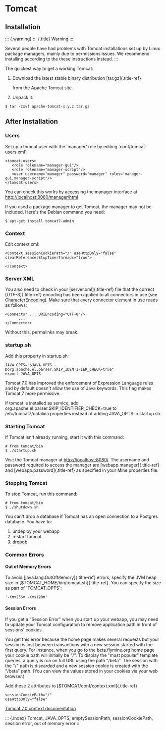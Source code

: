 # Tomcat

## Installation

::: {.warning} ::: {.title} Warning :::

Several people have had problems with Tomcat installations set up by Linux package managers, mainly due to permissions issues. We recommend installing according to the these instructions instead. :::

The quickest way to get a working Tomcat:

1. Download the latest stable binary distribution \[tar.gz\]{.title-ref}

   from the Apache Tomcat site.

2. Unpack it:

```text
$ tar -zxvf apache-tomcat-x.y.z.tar.gz
```

## After Installation

### Users

Set up a tomcat user with the \'manager\' role by editing \`conf/tomcat-users.xml\`:

```text
<tomcat-users>
   <role rolename="manager-gui"/>
   <role rolename="manager-script"/>
   <user username="manager" password="manager" roles="manager-gui,manager-script"/>
</tomcat-users>
```

You can check this works by accessing the manager interface at [http://localhost:8080/manager/html](http://localhost:8080/manager/html)

If you used a package manager to get Tomcat, the manager may not be included. Here\'s the Debian command you need:

```text
$ apt-get install tomcat7-admin
```

### Context

Edit context.xml:

```text
<Context sessionCookiePath="/" useHttpOnly="false" clearReferencesStopTimerThreads="true">
... 
</Context>
```

### Server XML

You also need to check in your \[server.xml\]{.title-ref} file that the correct \[UTF-8\]{.title-ref} encoding has been applied to all connectors in use \(see [CharacterEncoding](http://wiki.apache.org/tomcat/FAQ/CharacterEncoding)\). Make sure that every connector element in use reads as follows:

```text
<Connector ... URIEncoding="UTF-8"/>
      ...
</Connector>
```

Without this, permalinks may break.

### startup.sh

Add this property in startup.sh:

```text
JAVA_OPTS="$JAVA_OPTS -Dorg.apache.el.parser.SKIP_IDENTIFIER_CHECK=true"
export JAVA_OPTS
```

Tomcat 7.0 has improved the enforcement of Expression Language rules and by default doesn\'t allow the use of Java keywords. This flag makes Tomcat 7 more permissive.

If tomcat is installed as service, add org.apache.el.parser.SKIP\_IDENTIFIER\_CHECK=true to /etc/tomcat7/catalina.properties instead of adding JAVA\_OPTS in startup.sh.

### Starting Tomcat

If Tomcat isn\'t already running, start it with this command:

```text
# from tomcat/bin
$ ./startup.sh
```

Visit the Tomcat manager at [http://localhost:8080/](http://localhost:8080/). The username and password required to access the manager are \[webapp.manager\]{.title-ref} and \[webapp.password\]{.title-ref} as specified in your Mine properties file.

### Stopping Tomcat

To stop Tomcat, run this command:

```text
# from tomcat/bin
$ ./shutdown.sh
```

You can\'t drop a database if Tomcat has an open connection to a Postgres database. You have to:

1. undeploy your webapp
2. restart tomcat
3. dropdb

### Common Errors

#### Out of Memory Errors

To avoid \[java.lang.OutOfMemory\]{.title-ref} errors, specify the JVM heap size in \[$TOMCAT\_HOME/bin/tomcat.sh\]{.title-ref}. You can specify the size as part of \`TOMCAT\_OPTS\`:

```text
'-Xmx256m -Xms128m'
```

#### Session Errors

If you get a \"Session Error\" when you start up your webapp, you may need to update your Tomcat configuration to remove application path in front of sessions\' cookies.

You get this error because the home page makes several requests but your session is lost between transactions with a new session started with the first query. For instance, when you go to the beta.flymine.org home page your cookie path will initially be \"/\". To display the \"most popular\" template queries, a query is run on full URL using the path \"/beta\". The session with the \"/\" path is discarded and a new session cookie is created with the \"/beta\" path. \(You can view the values stored in your cookies via your web browser.\)

Add these 2 attributes to \[$TOMCAT/conf/context.xml\]{.title-ref}

```text
sessionCookiePath="/"
useHttpOnly="false"
```

[Tomcat 7.0 context documentation](http://tomcat.apache.org/tomcat-7.0-doc/config/context.html)

::: {.index} Tomcat, JAVA\_OPTS, emptySessionPath, sessionCookiePath, session error, out of memory error :::

